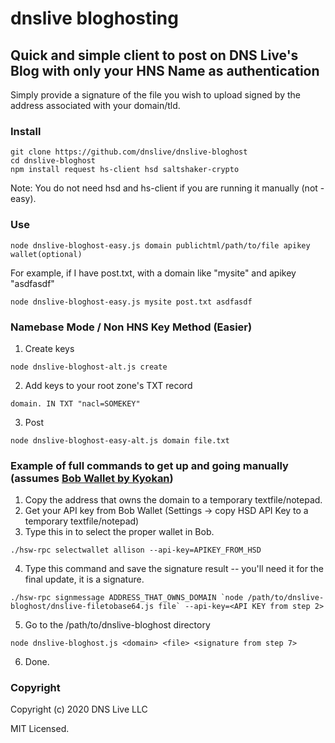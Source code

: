 # dnslive bloghosting
## Quick and simple client to post on DNS Live's Blog with only your HNS Name as authentication
Simply provide a signature of the file you wish to upload signed by the address associated with your domain/tld.

### Install
```
git clone https://github.com/dnslive/dnslive-bloghost
cd dnslive-bloghost
npm install request hs-client hsd saltshaker-crypto
```
Note: You do not need hsd and hs-client if you are running it manually (not -easy).

### Use
```
node dnslive-bloghost-easy.js domain publichtml/path/to/file apikey wallet(optional)
```
For example, if I have post.txt, with a domain like "mysite" and apikey "asdfasdf"
```
node dnslive-bloghost-easy.js mysite post.txt asdfasdf
```

### Namebase Mode / Non HNS Key Method (Easier)
1. Create keys
```
node dnslive-bloghost-alt.js create
```
2. Add keys to your root zone's TXT record
```
domain. IN TXT "nacl=SOMEKEY"
```
3. Post
```
node dnslive-bloghost-easy-alt.js domain file.txt
```

### Example of full commands to get up and going manually (assumes [Bob Wallet by Kyokan](https://github.com/kyokan/bob-wallet))
1. Copy the address that owns the domain to a temporary textfile/notepad.
2. Get your API key from Bob Wallet  (Settings -> copy HSD API Key to a temporary textfile/notepad)
3. Type this in to select the proper wallet in Bob.
```
./hsw-rpc selectwallet allison --api-key=APIKEY_FROM_HSD
```
4. Type this command and save the signature result -- you'll need it for the final update, it is a signature.
```
./hsw-rpc signmessage ADDRESS_THAT_OWNS_DOMAIN `node /path/to/dnslive-bloghost/dnslive-filetobase64.js file` --api-key=<API KEY from step 2>
```
5. Go to the /path/to/dnslive-bloghost directory
```
node dnslive-bloghost.js <domain> <file> <signature from step 7>
```
6. Done.

### Copyright
Copyright (c) 2020 DNS Live LLC

MIT Licensed.

